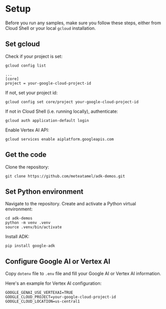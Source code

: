 # Setup 

Before you run any samples, make sure you follow these steps, either from Cloud Shell or your 
local `gcloud` installation. 

## Set gcloud

Check if your project is set:

```shell
gcloud config list

...
[core]
project = your-google-cloud-project-id
```

If not, set your project id:

```shell
gcloud config set core/project your-google-cloud-project-id
```

If not in Cloud Shell (i.e. running locally), authenticate:

```shell
gcloud auth application-default login
```

Enable Vertex AI API:

```shell
gcloud services enable aiplatform.googleapis.com
```

## Get the code

Clone the repository:

```shell
git clone https://github.com/meteatamel/adk-demos.git
```

## Set Python environment

Navigate to the repository. Create and activate a Python virtual environment:

```shell
cd adk-demos
python -m venv .venv
source .venv/bin/activate
```

Install ADK:

```shell
pip install google-adk
```

## Configure Google AI or Vertex AI 

Copy `dotenv` file to `.env` file and fill your Google AI or Vertex AI information.

Here's an example for Vertex AI configuration:

```
GOOGLE_GENAI_USE_VERTEXAI=TRUE
GOOGLE_CLOUD_PROJECT=your-google-cloud-project-id
GOOGLE_CLOUD_LOCATION=us-central1
```